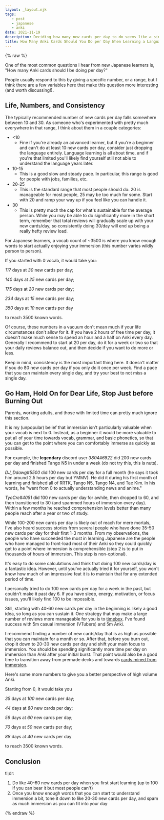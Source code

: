 ```yaml
---
layout: _layout.njk
tags: 
   - post 
   - japanese
   - anki
date: 2021-11-19
description: Deciding how many new cards per day to do seems like a simple problem (and it kind of is), but there are a few tricks you can do to optimize your efficiency and flexibly shape your review load around your lifestyle.
title: How Many Anki Cards Should You Do per Day When Learning a Language?
---
```


{% raw %}

One of the most common questions I hear from new Japanese learners is, "How many Anki cards should I be doing per day?"

People usually respond to this by giving a specific number, or a range, but I think there are a few variables here that make this question more interesting (and worth discussing!).

## Life, Numbers, and Consistency

The typically recommended number of new cards per day falls somewhere between 10 and 30. As someone who's experimented with pretty much everywhere in that range, I think about them in a couple categories:

* <10
  * Fine if you're already an advanced learner, but if you're a beginner and can't do at least 10 new cards per day, consider just dropping the language entirely. Language learning is all about time, and if you're that limited you'll likely find yourself still not able to understand the language years later.
* 10-15
  * This is a good slow and steady pace. In particular, this range is good for people with jobs, families, etc.
* 20-25
  * This is the standard range that most people should do. 20 is manageable for most people, 25 may be too much for some. Start with 20 and ramp your way up if you feel like you can handle it.
* 30
  * This is pretty much the cap for what's sustainable for the average person. While you may be able to do significantly more in the short term, remember that total reviews will gradually scale up with your new cards/day, so consistently doing 30/day will end up being a really hefty review load.

For Japanese learners, a vocab count of ~3500 is where you know enough words to start actually enjoying your immersion (this number varies wildly person to person).

If you started with 0 vocab, it would take you:

*117* days at *30* new cards per day;

*140* days at *25* new cards per day;

*175* days at *20* new cards per day;

*234* days at *15* new cards per day;

*350* days at *10* new cards per day

to reach 3500 known words.

Of course, these numbers in a vacuum don't mean much if your life circumstances don't allow for it. If you have 2 hours of free time per day, it doesn't make much sense to spend an hour and a half on Anki every day. Generally I recommend to start at 20 per day, do it for a week or two so that your daily reviews balance out, and then decide if you want to do more or less.

Keep in mind, consistency is the most important thing here. It doesn't matter if you do 80 new cards per day if you only do it once per week. Find a pace that you can maintain every single day, and try your best to not miss a single day.

## Go Ham, Hold On for Dear Life, Stop Just before Burning Out

Parents, working adults, and those with limited time can pretty much ignore this section.

It is my (unpopular) belief that immersion isn't particularly valuable when your vocab is next to 0. Instead, as a beginner it would be more valuable to put all of your time towards vocab, grammar, and basic phonetics, so that you can get to the point where you can comfortably immerse as quickly as possible.

For example, the **legendary** discord user *3804#6822* did 200 new cards per day and finished Tango N5 in under a week (do not try this, this is nuts).

*DJ_Ddawg#5500* did 100 new cards per day for a full month (he says it took him around 2.5 hours per day but YMMV). He did it during his first month of learning and finished all of RRTK, Tango N5, Tango N4, and Tae Kim. In his words, he "went from 0 to actually understanding news and anime."

*TyoCre#4051* did 100 new cards per day for awhile, then dropped to 60, and then transitioned to 30 (and spammed hours of immersion every day). Within a few months he reached comprehension levels better than many people reach after a year or two of study.

While 100-200 new cards per day is likely out of reach for mere mortals, I've also heard success stories from several people who have done 35-50 new cards per day for their first 1-3 months. From my observations, the people who have succeeded the most in learning Japanese are the people who have managed to front-load most of their Anki so they could quickly get to a point where immersion is comprehensible (step 2 is to put in thousands of hours of immersion. This step is non-optional).

It's easy to do some calculations and think that doing 100 new cards/day is a fantastic idea. However, until you've actually tried it for yourself, you won't know how much of an impressive feat it is to maintain that for any extended period of time.

I personally tried to do 100 new cards per day for a week in the past, but couldn't make it past day 6. If you have sleep, energy, motivation, or focus issues, you'll likely find 100 to be impossible.

Still, starting with 40-60 new cards per day in the beginning is likely a good idea, so long as you can sustain it. One strategy that may make a large number of reviews more manageable for you is to [timebox](https://tchin25.github.io/timebox/). I've found success with 5m casual immersion (VTubers) and 5m Anki.

I recommend finding a number of new cards/day that is as high as possible that you can maintain for a month or so. After that, before you burn out, drop it down to 20-30 new cards per day and shift your main focus to immersion. You should be spending significantly more time per day on immersion than Anki after your initial burst. That point would also be a good time to transition away from premade decks and towards [cards mined from immersion](/posts/20210703).

Here's some more numbers to give you a better perspective of high volume Anki.

Starting from 0, it would take you

*35* days at *100* new cards per day;

*44* days at *80* new cards per day;

*59* days at *60* new cards per day;

*70* days at *50* new cards per day;

*88* days at *40* new cards per day

to reach 3500 known words.

## Conclusion

tl;dr:

1. Do like 40-60 new cards per day when you first start learning (up to 100 if you can bear it but most people can't)
2. Once you know enough words that you can start to understand immersion a bit, tone it down to like 20-30 new cards per day, and spam as much immersion as you can fit into your day

{% endraw %}
